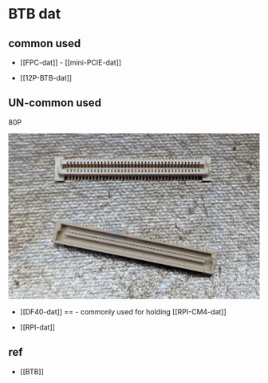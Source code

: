 
# BTB dat 


## common used 

- [[FPC-dat]] - [[mini-PCIE-dat]]

- [[12P-BTB-dat]]


## UN-common used 

80P 

![](2025-08-09-15-55-13.png)

- [[DF40-dat]] == - commonly used for holding [[RPI-CM4-dat]]

- [[RPI-dat]]

## ref 

- [[BTB]]